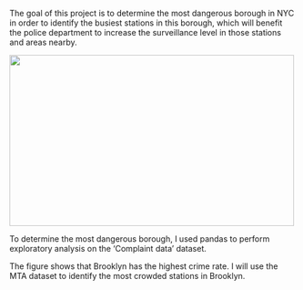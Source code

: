 The goal of this project is to determine the most dangerous borough in NYC in order to identify the busiest stations in this borough, which will benefit the police department to increase the surveillance level in those stations and areas nearby.

<img src="https://github.com/ReefSA/EDA_Project/blob/main/photo.png" width="500" height="300">


To determine the most dangerous borough, I used pandas to perform exploratory analysis on the ‘Complaint data’ dataset. 

The figure shows that Brooklyn has the highest crime rate. I will use the MTA dataset to identify the most crowded stations in Brooklyn. 
